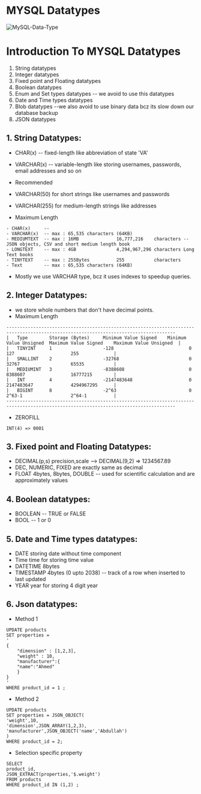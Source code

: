 # MYSQL Datatypes

![MySQL-Data-Type](https://github.com/Techwiz-Laraib/ultimate-mysql-bootcamp/assets/159939710/663bff24-95d9-4105-b950-287f0919f4c4)

# Introduction To MYSQL Datatypes

1. String datatypes
2. Integer datatypes
3. Fixed point and Floating datatypes
4. Boolean datatypes
5. Enum and Set types datatypes -- we avoid to use this datatypes
6. Date and Time types datatypes
7. Blob datatypes --we also avoid to use binary data bcz its slow down our database backup
8. JSON datatypes

## 1. String Datatypes:

- CHAR(x) -- fixed-length like abbreviation of state 'VA'

- VARCHAR(x) -- variable-length like storing usernames, passwords, email addresses and so on

- Recommended

- VARCHAR(50) for short strings like usernames and passwords

- VARCHAR(255) for medium-length strings like addresses

- Maximum Length

```
- CHAR(x)     --  
- VARCHAR(x)  -- max : 65,535 characters (64KB) 
- MEDIUMTEXT  -- max : 16MB              16,777,216    characters --JSON objects, CSV and short medium length book
- LONGTEXT    -- max : 4GB               4,294,967,296 characters Long Text books
- TINYTEXT    -- max : 255Bytes          255           characters
- Text        -- max : 65,535 characters (64KB)
```
- Mostly we use VARCHAR type, bcz it uses indexes to speedup queries.

## 2. Integer Datatypes:

- we store whole numbers that don't have decimal points.
- Maximum Length
```
-------------------------------------------------------------------------------------------------------------------------------------
|   Type	    Storage (Bytes)	    Minimum Value Signed	Minimum Value Unsigned	Maximum Value Signed	Maximum Value Unsigned  |
|   TINYINT 	1	                -128	                        0	                    127	                    255             |
|   SMALLINT	2	                -32768	                        0	                    32767	                65535           |
|   MEDIUMINT	3	                -8388608	                    0	                    8388607	                16777215        |
|   INT        	4	                -2147483648	                    0	                    2147483647	            4294967295      |
|   BIGINT  	8	                -2^63	                        0	                    2^63-1	                2^64-1          |
-------------------------------------------------------------------------------------------------------------------------------------
```
- ZEROFILL

```
INT(4) => 0001
```

## 3. Fixed point and Floating Datatypes:

- DECIMAL(p,s) precision,scale --> DECIMAL(9,2) => 1234567.89
- DEC, NUMERIC, FIXED are exactly same as decimal
- FLOAT 4bytes, 8bytes, DOUBLE -- used for scientific calculation and are approximately values

## 4. Boolean datatypes:

- BOOLEAN -- TRUE or FALSE
- BOOL -- 1 or 0
## 5. Date and Time types datatypes:


- DATE storing date without time component
- Time time for storing time value
- DATETIME 8bytes
- TIMESTAMP 4bytes (0 upto 2038) -- track of a row when inserted to last updated
- YEAR year for storing 4 digit year

## 6. Json datatypes:


- Method 1

```
UPDATE products
SET properties = 
'
{
	"dimension" : [1,2,3],
    "weight" : 10,
    "manufacturer":{
    "name":"Ahmed"
    }
}
'
WHERE product_id = 1 ;
```
- Method 2

```
UPDATE products
SET properties = JSON_OBJECT(
'weight',10,
'dimension',JSON_ARRAY(1,2,3),
'manufacturer',JSON_OBJECT('name','Abdullah')
)
WHERE product_id = 2;
```

- Selection specific property

```
SELECT 
product_id,
JSON_EXTRACT(properties,'$.weight')
FROM products
WHERE product_id IN (1,2) ;
```

